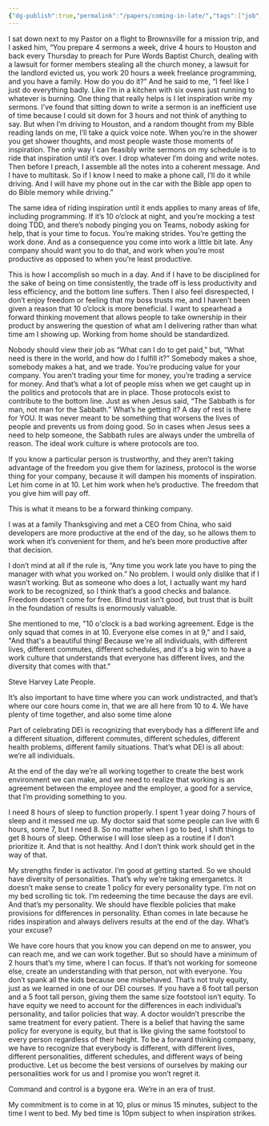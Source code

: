 ```yaml
---
{"dg-publish":true,"permalink":"/papers/coming-in-late/","tags":["job","negociation","persuasion"]}
---
```



I sat down next to my Pastor on a flight to Brownsville for a mission trip, and I asked him, “You prepare 4 sermons a week, drive 4 hours to Houston and back every Thursday to preach for Pure Words Baptist Church, dealing with a lawsuit for former members stealing all the church money, a lawsuit for the landlord evicted us, you work 20 hours a week freelance programming, and you have a family. How do you do it?” And he said to me, “I feel like I just do everything badly. Like I’m in a kitchen with six ovens just running to whatever is burning. One thing that really helps is I let inspiration write my sermons. I’ve found that sitting down to write a sermon is an inefficient use of time because I could sit down for 3 hours and not think of anything to say. But when I’m driving to Houston, and a random thought from my Bible reading lands on me, I’ll take a quick voice note. When you’re in the shower you get shower thoughts, and most people waste those moments of inspiration. The only way I can feasibly write sermons on my schedule is to ride that inspiration until it’s over. I drop whatever I’m doing and write notes. Then before I preach, I assemble all the notes into a coherent message. And I have to multitask. So if I know I need to make a phone call, I’ll do it while driving. And I will have my phone out in the car with the Bible app open to do Bible memory while driving.”

The same idea of riding inspiration until it ends applies to many areas of life, including programming. If it’s 10 o’clock at night, and you’re mocking a test doing TDD, and there’s nobody pinging you on Teams, nobody asking for help, that is your time to focus. You’re making strides. You’re getting the work done. And as a consequence you come into work a little bit late. Any company should want you to do that, and work when you’re most productive as opposed to when you’re least productive. 

This is how I accomplish so much in a day. And if I have to be disciplined for the sake of being on time consistently, the trade off is less productivity and less efficiency, and the bottom line suffers. Then I also feel disrespected, I don’t enjoy freedom or feeling that my boss trusts me, and I haven’t been given a reason that 10 o’clock is more beneficial. I want to spearhead a forward thinking movement that allows people to take ownership in their product by answering the question of what am I delivering rather than what time am I showing up. Working from home should be standardized. 

Nobody should view their job as “What can I do to get paid,” but, “What need is there in the world, and how do I fulfill it?” Somebody makes a shoe, somebody makes a hat, and we trade. You’re producing value for your company. You aren’t trading your time for money, you’re trading a service for money. And that’s what a lot of people miss when we get caught up in the politics and protocols that are in place. Those protocols exist to contribute to the bottom line. Just as when Jesus said, “The Sabbath is for man, not man for the Sabbath.” What’s he getting it? A day of rest is there for YOU. It was never meant to be something that worsens the lives of people and prevents us from doing good. So in cases when Jesus sees a need to help someone, the Sabbath rules are always under the umbrella of reason. The ideal work culture is where protocols are too.

If you know a particular person is trustworthy, and they aren’t taking advantage of the freedom you give them for laziness, protocol is the worse thing for your company, because it will dampen his moments of inspiration. Let him come in at 10. Let him work when he’s productive. The freedom that you give him will pay off.

This is what it means to be a forward thinking company. 

I was at a family Thanksgiving and met a CEO from China, who said developers are more productive at the end of the day, so he allows them to work when it’s convenient for them, and he’s been more productive after that decision.

I don’t mind at all if the rule is, “Any time you work late you have to ping the manager with what you worked on.” No problem. I would only dislike that if I wasn’t working. But as someone who does a lot, I actually want my hard work to be recognized, so I think that’s a good checks and balance. Freedom doesn’t come for free. Blind trust isn’t good, but trust that is built in the foundation of results is enormously valuable. 


She mentioned to me, "10 o'clock is a bad working agreement. Edge is the only squad that comes in at 10. Everyone else comes in at 9," and I said, "And that's a beautiful thing! Because we're all individuals, with different lives, different commutes, different schedules, and it's a big win to have a work culture that understands that everyone has different lives, and the diversity that comes with that."

Steve Harvey Late People.

It’s also important to have time where you can work undistracted, and that’s where our core hours come in, that we are all here from 10 to 4. We have plenty of time together, and also some time alone

Part of celebrating DEI is recognizing that everybody has a different life and a different situation, different commutes, different schedules, different health problems, different family situations. That’s what DEI is all about: we’re all individuals.

At the end of the day we’re all working together to create the best work environment we can make, and we need to realize that working is an agreement between the employee and the employer, a good for a service, that I’m providing something to you. 

I need 8 hours of sleep to function properly. I spent 1 year doing 7 hours of sleep and it messed me up. My doctor said that some people can live with 6 hours, some 7, but I need 8. So no matter when I go to bed, I shift things to get 8 hours of sleep. Otherwise I will lose sleep as a routine if I don’t prioritize it. And that is not healthy. And I don’t think work should get in the way of that. 

My strengths finder is activator. I’m good at getting started. So we should have diversity of personalities. That’s why we’re taking emerganetcs. It doesn’t make sense to create 1 policy for every personality type. I’m not on my bed scrolling tic tok. I’m redeeming the time because the days are evil. And that’s my personality. We should have flexible policies that make provisions for differences in personality. Ethan comes in late because he rides inspiration and always delivers results at the end of the day. What’s your excuse?

We have core hours that you know you can depend on me to answer, you can reach me, and we can work together. But so should have a minimum of 2 hours that’s my time, where I can focus. If that’s not working for someone else, create an understanding with that person, not with everyone. You don’t spank all the kids because one misbehaved. That’s not truly equity, just as we learned in one of our DEI courses. If you have a 6 foot tall person and a 5 foot tall person, giving them the same size footstool isn’t equity. To have equity we need to account for the differences in each individual’s personality, and tailor policies that way. A doctor wouldn’t prescribe the same treatment for every patient. There is a belief that having the same policy for everyone is equity, but that is like giving the same footstool to every person regardless of their height. To be a forward thinking company, we have to recognize that everybody is different, with different lives, different personalities, different schedules, and different ways of being productive. Let us become the best versions of ourselves by making our personalities work for us and I promise you won’t regret it. 

Command and control is a bygone era. We’re in an era of trust. 

My commitment is to come in at 10, plus or minus 15 minutes, subject to the time I went to bed. My bed time is 10pm subject to when inspiration strikes.